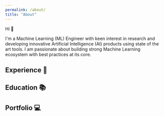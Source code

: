 ```yaml
---
permalink: /about/
title: "About"
---
```


Hi :wave: <br>

I'm a Machine Learning (ML) Engineer with keen interest in research and developing innovative Artificial Intelligence (AI) products using state of the art tools. I am passionate about building strong Machine Learning ecosystem with best practices at its core.

## Experience :briefcase:


## Education :books:

## Portfolio :computer: